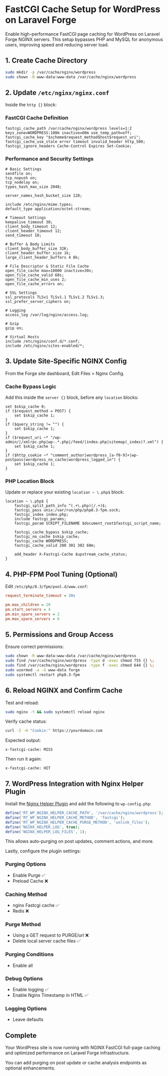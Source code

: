 # FastCGI Cache Setup for WordPress on Laravel Forge

Enable high-performance FastCGI page caching for WordPress on Laravel Forge NGINX servers. This setup bypasses PHP and MySQL for anonymous users, improving speed and reducing server load.

## 1. Create Cache Directory

```bash
sudo mkdir -p /var/cache/nginx/wordpress
sudo chown -R www-data:www-data /var/cache/nginx/wordpress
```

## 2. Update `/etc/nginx/nginx.conf`

Inside the `http {}` block:

### FastCGI Cache Definition

```nginx
fastcgi_cache_path /var/cache/nginx/wordpress levels=1:2 keys_zone=WORDPRESS:100m inactive=60m use_temp_path=off;
fastcgi_cache_key "$scheme$request_method$host$request_uri";
fastcgi_cache_use_stale error timeout invalid_header http_500;
fastcgi_ignore_headers Cache-Control Expires Set-Cookie;
```

### Performance and Security Settings

```nginx
# Basic Settings
sendfile on;
tcp_nopush on;
tcp_nodelay on;
types_hash_max_size 2048;

server_names_hash_bucket_size 128;

include /etc/nginx/mime.types;
default_type application/octet-stream;

# Timeout Settings
keepalive_timeout 30;
client_body_timeout 12;
client_header_timeout 12;
send_timeout 10;

# Buffer & Body Limits
client_body_buffer_size 32K;
client_header_buffer_size 1k;
large_client_header_buffers 4 8k;

# File Descriptor & Static File Cache
open_file_cache max=10000 inactive=30s;
open_file_cache_valid 60s;
open_file_cache_min_uses 2;
open_file_cache_errors on;

# SSL Settings
ssl_protocols TLSv1 TLSv1.1 TLSv1.2 TLSv1.3;
ssl_prefer_server_ciphers on;

# Logging
access_log /var/log/nginx/access.log;

# Gzip
gzip on;

# Virtual Hosts
include /etc/nginx/conf.d/*.conf;
include /etc/nginx/sites-enabled/*;
```

## 3. Update Site-Specific NGINX Config

From the Forge site dashboard, Edit Files > Nginx Config.

### Cache Bypass Logic

Add this inside the `server {}` block, before any `location` blocks:

```nginx
set $skip_cache 0;
if ($request_method = POST) {
    set $skip_cache 1;
}
if ($query_string != "") {
    set $skip_cache 1;
}
if ($request_uri ~* "/wp-admin/|/xmlrpc.php|wp-.*.php|/feed/|index.php|sitemap(_index)?.xml") {
    set $skip_cache 1;
}
if ($http_cookie ~* "comment_author|wordpress_[a-f0-9]+|wp-postpass|wordpress_no_cache|wordpress_logged_in") {
    set $skip_cache 1;
}
```

### PHP Location Block

Update or replace your existing `location ~ \.php$` block:

```nginx
location ~ \.php$ {
    fastcgi_split_path_info ^(.+\.php)(/.+)$;
    fastcgi_pass unix:/var/run/php/php8.3-fpm.sock;
    fastcgi_index index.php;
    include fastcgi_params;
    fastcgi_param SCRIPT_FILENAME $document_root$fastcgi_script_name;

    fastcgi_cache_bypass $skip_cache;
    fastcgi_no_cache $skip_cache;
    fastcgi_cache WORDPRESS;
    fastcgi_cache_valid 200 301 302 60m;

    add_header X-Fastcgi-Cache $upstream_cache_status;
}
```

## 4. PHP-FPM Pool Tuning (Optional)

Edit `/etc/php/8.3/fpm/pool.d/www.conf`:

```ini
request_terminate_timeout = 30s

pm.max_children = 20
pm.start_servers = 4
pm.min_spare_servers = 2
pm.max_spare_servers = 6
```

## 5. Permissions and Group Access

Ensure correct permissions:

```bash
sudo chown -R www-data:www-data /var/cache/nginx/wordpress
sudo find /var/cache/nginx/wordpress -type d -exec chmod 755 {} \;
sudo find /var/cache/nginx/wordpress -type f -exec chmod 644 {} \;
sudo usermod -a -G www-data forge
sudo systemctl restart php8.3-fpm
```

## 6. Reload NGINX and Confirm Cache

Test and reload:

```bash
sudo nginx -t && sudo systemctl reload nginx
```

Verify cache status:

```bash
curl -I -H "Cookie:" https://yourdomain.com
```

Expected output:

```
x-fastcgi-cache: MISS
```

Then run it again:

```
x-fastcgi-cache: HIT
```

## 7. WordPress Integration with Nginx Helper Plugin

Install the [Nginx Helper Plugin](https://wordpress.org/plugins/nginx-helper/) and add the following to `wp-config.php`:

```php
define('RT_WP_NGINX_HELPER_CACHE_PATH', '/var/cache/nginx/wordpress');
define('RT_WP_NGINX_HELPER_CACHE_METHOD', 'fastcgi');
define('RT_WP_NGINX_HELPER_CACHE_PURGE_METHOD', 'unlink_files');
define('NGINX_HELPER_LOG', true);
define('NGINX_HELPER_LOG_FILES', 1);
```

This allows auto-purging on post updates, comment actions, and more.

Lastly, configure the plugin settings:

### Purging Options

- Enable Purge ✅
- Preload Cache ❌

### Caching Method

- nginx Fastcgi cache ✅
- Redis ❌

### Purge Method

- Using a GET request to PURGE/url ❌
- Delete local server cache files ✅

### Purging Conditions

- Enable all

### Debug Options

- Enable logging ✅
- Enable Nginx Timestamp in HTML ✅

### Logging Options

- Leave defaults

## Complete

Your WordPress site is now running with NGINX FastCGI full-page caching and optimized performance on Laravel Forge infrastructure.

You can add purging on post update or cache analysis endpoints as optional enhancements.
